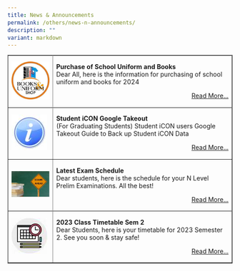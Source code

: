 ```yaml
---
title: News & Announcements
permalink: /others/news-n-announcements/
description: ""
variant: markdown
---
```

<table style="border-collapse: collapse; width: 100%;" border="1">
<tbody>
<tr>
</tr><tr>
<td style="width: 20%;"><img src="/images/73a408d6c_3554.png"></td>
<td style="width: 80%;"><p><strong>Purchase of School Uniform and Books<br></strong>Dear All, here is the information for purchasing of school uniform and books for 2024</p>
<p style="text-align: right;"><a href="/information/for-parents/purchase-of-school-textbook-and-uniform-for-2024/">Read More...</a></p></td>
</tr><tr>
	</tr><tr>
<td style="width: 20%;"><img src="/images/in.jpg"></td>
<td style="width: 80%;"><p><strong>Student iCON Google Takeout<br></strong>   (For Graduating Students) Student iCON users
Google Takeout Guide to Back up Student iCON Data </p>
<p style="text-align: right;"><a href="/files/'graduatingstudents2023iconbackup.pdf">Read More...</a></p></td>	
</tr><tr>
<td style="width: 20%;"><img src="/images/Exams.jpg"></td>
<td style="width: 80%;"><p><strong>Latest Exam Schedule<br></strong>Dear students, here is the schedule for your N Level Prelim Examinations. All the best!</p>
<p style="text-align: right;"><a href="/information/examination-schedule">Read More...</a></p></td>	
</tr><tr>
</tr><tr>
<td style="width: 20%;"><img src="/images/news.jpg"></td>
<td style="width: 80%;"><p><strong>2023 Class Timetable Sem 2<br></strong>Dear Students, here is your timetable for 2023 Semester 2. See you soon &amp; stay safe!</p>
<p style="text-align: right;"><a href="/information/class-timetable">Read More...</a></p></td>
</tr><tr>
</tr>
</tbody>
</table>